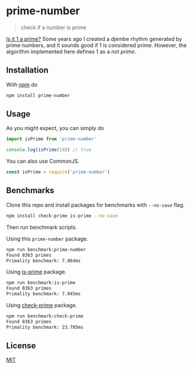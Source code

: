 # prime-number

> check if a number is prime

[Is it 1 a prime?](https://en.wikipedia.org/wiki/Prime_number#Primality_of_one)
Some years ago I created a djembe rhythm generated by prime numbers, and it sounds good if 1 is considered prime. However, the algorithm implemented here defines 1 as a *not prime*.

## Installation

With [npm](https://npmjs.org/) do

```bash
npm install prime-number
```

## Usage

As you might expect, you can simply do

```js
import isPrime from 'prime-number'

console.log(isPrime(19)) // true
```

You can also use CommonJS.

```js
const isPrime = require('prime-number')
```

## Benchmarks

Clone this repo and install packages for benchmarks with `--no-save` flag.

```sh
npm install check-prime is-prime --no-save
```

Then run benchmark scripts.

Using this `prime-number` package.

```sh
npm run benchmark:prime-number
Found 8363 primes
Primality benchmark: 7.064ms
```

Using [is-prime](https://www.npmjs.com/package/is-prime) package.

```sh
npm run benchmark:is-prime
Found 8363 primes
Primality benchmark: 7.045ms
```

Using [check-prime](https://www.npmjs.com/package/check-prime) package.

```sh
npm run benchmark:check-prime
Found 8363 primes
Primality benchmark: 23.785ms
```

## License

[MIT](https://fibo.github.io/mit-license/)
